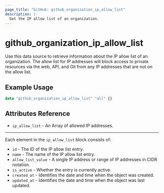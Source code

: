 ```yaml
---
page_title: "GitHub: github_organization_ip_allow_list"
description: |-
  Get the IP allow list of an organization.
---
```


# github_organization_ip_allow_list

Use this data source to retrieve information about the IP allow list of an organization. The allow list for IP addresses will block access to private resources via the web, API, and Git from any IP addresses that are not on the allow list.

## Example Usage

```terraform
data "github_organization_ip_allow_list" "all" {}
```

## Attributes Reference

* `ip_allow_list` - An Array of allowed IP addresses.

---

Each element in the `ip_allow_list` block consists of:

* `id` - The ID of the IP allow list entry.
* `name` - The name of the IP allow list entry.
* `allow_list_value` - A single IP address or range of IP addresses in CIDR notation.
* `is_active` - Whether the entry is currently active.
* `created_at` - Identifies the date and time when the object was created.
* `updated_at` - Identifies the date and time when the object was last updated.
